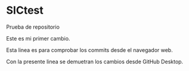 # SICtest
Prueba de repositorio

Este es mi primer cambio.

Esta linea es para comprobar los commits desde el navegador web.

Con la presente linea se demuetran los cambios desde GitHub Desktop.

